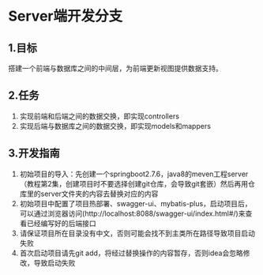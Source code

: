 #   Server端开发分支

## 1.目标

搭建一个前端与数据库之间的中间层，为前端更新视图提供数据支持。

## 2.任务

1. 实现前端和后端之间的数据交换，即实现controllers
2. 实现后端与数据库之间的数据交换，即实现models和mappers

## 3.开发指南

1. 初始项目的导入：先创建一个springboot2.7.6，java8的meven工程server（教程第2集，创建项目时不要选择创建git仓库，会导致git套嵌）然后再用仓库里的server文件夹的内容去替换对应的内容
2. 初始项目中配置了项目热部署、swagger-ui、mybatis-plus，启动项目后，可以通过浏览器访问(http://localhost:8088/swagger-ui/index.html#/)来查看已经编写好的后端接口
3. 请保证项目所在目录没有中文，否则可能会找不到主类所在路径导致项目启动失败
4. 首次启动项目请先git add，将经过替换操作的内容暂存，否则idea会忽略修改，导致启动失败
